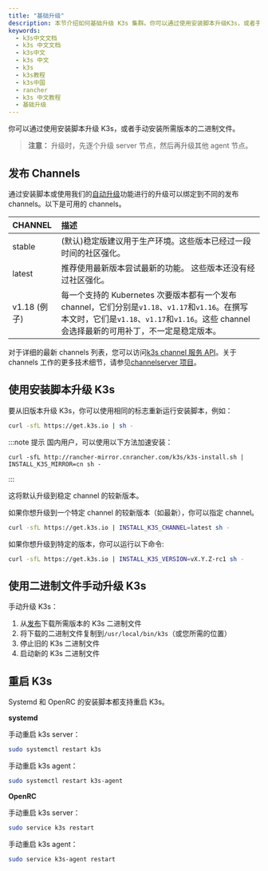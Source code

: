 ```yaml
---
title: "基础升级"
description: 本节介绍如何基础升级 K3s 集群。你可以通过使用安装脚本升级K3s，或者手动安装所需版本的二进制文件。
keywords:
  - k3s中文文档
  - k3s 中文文档
  - k3s中文
  - k3s 中文
  - k3s
  - k3s教程
  - k3s中国
  - rancher
  - k3s 中文教程
  - 基础升级
---
```


你可以通过使用安装脚本升级 K3s，或者手动安装所需版本的二进制文件。

> **注意：** 升级时，先逐个升级 server 节点，然后再升级其他 agent 节点。

## 发布 Channels

通过安装脚本或使用我们的[自动升级](/docs/k3s/upgrades/automated/_index)功能进行的升级可以绑定到不同的发布 channels。以下是可用的 channels。

| CHANNEL      | 描述                                                                                                                                                                                            |
| :----------- | :---------------------------------------------------------------------------------------------------------------------------------------------------------------------------------------------- |
| stable       | (默认)稳定版建议用于生产环境。这些版本已经过一段时间的社区强化。                                                                                                                                |
| latest       | 推荐使用最新版本尝试最新的功能。 这些版本还没有经过社区强化。                                                                                                                                   |
| v1.18 (例子) | 每一个支持的 Kubernetes 次要版本都有一个发布 channel，它们分别是`v1.18`、`v1.17`和`v1.16`。在撰写本文时，它们是`v1.18`、`v1.17`和`v1.16`。这些 channel 会选择最新的可用补丁，不一定是稳定版本。 |

对于详细的最新 channels 列表，您可以访问[k3s channel 服务 API](https://update.k3s.io/v1-release/channels)。关于 channels 工作的更多技术细节，请参见[channelserver 项目](https://github.com/rancher/channelserver)。

## 使用安装脚本升级 K3s

要从旧版本升级 K3s，你可以使用相同的标志重新运行安装脚本，例如：

```sh
curl -sfL https://get.k3s.io | sh -
```

:::note 提示
国内用户，可以使用以下方法加速安装：

```
curl -sfL http://rancher-mirror.cnrancher.com/k3s/k3s-install.sh | INSTALL_K3S_MIRROR=cn sh -
```

:::

这将默认升级到稳定 channel 的较新版本。

如果你想升级到一个特定 channel 的较新版本（如最新），你可以指定 channel。

```sh
curl -sfL https://get.k3s.io | INSTALL_K3S_CHANNEL=latest sh -
```

如果你想升级到特定的版本，你可以运行以下命令:

```sh
curl -sfL https://get.k3s.io | INSTALL_K3S_VERSION=vX.Y.Z-rc1 sh -
```

## 使用二进制文件手动升级 K3s

手动升级 K3s：

1. 从[发布](https://github.com/rancher/k3s/releases)下载所需版本的 K3s 二进制文件
2. 将下载的二进制文件复制到`/usr/local/bin/k3s`（或您所需的位置）
3. 停止旧的 K3s 二进制文件
4. 启动新的 K3s 二进制文件

## 重启 K3s

Systemd 和 OpenRC 的安装脚本都支持重启 K3s。

**systemd**

手动重启 k3s server：

```sh
sudo systemctl restart k3s
```

手动重启 k3s agent：

```sh
sudo systemctl restart k3s-agent
```

**OpenRC**

手动重启 k3s server：

```sh
sudo service k3s restart
```

手动重启 k3s agent：

```sh
sudo service k3s-agent restart
```
